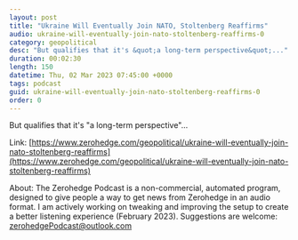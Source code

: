 ```yaml
---
layout: post
title: "Ukraine Will Eventually Join NATO, Stoltenberg Reaffirms"
audio: ukraine-will-eventually-join-nato-stoltenberg-reaffirms-0
category: geopolitical
desc: "But qualifies that it's &quot;a long-term perspective&quot;..."
duration: 00:02:30
length: 150
datetime: Thu, 02 Mar 2023 07:45:00 +0000
tags: podcast
guid: ukraine-will-eventually-join-nato-stoltenberg-reaffirms-0
order: 0
---
```

But qualifies that it's &quot;a long-term perspective&quot;...

Link: [https://www.zerohedge.com/geopolitical/ukraine-will-eventually-join-nato-stoltenberg-reaffirms](https://www.zerohedge.com/geopolitical/ukraine-will-eventually-join-nato-stoltenberg-reaffirms)

About: The Zerohedge Podcast is a non-commercial, automated program, designed to give people a way to get news from Zerohedge in an audio format.  I am actively working on tweaking and improving the setup to create a better listening experience (February 2023).  Suggestions are welcome: [zerohedgePodcast@outlook.com](mailto:zerohedgePodcast@outlook.com)